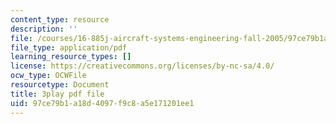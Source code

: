 ```yaml
---
content_type: resource
description: ''
file: /courses/16-885j-aircraft-systems-engineering-fall-2005/97ce79b1a18d4097f9c8a5e171201ee1_J5mwRqyxPIA.pdf
file_type: application/pdf
learning_resource_types: []
license: https://creativecommons.org/licenses/by-nc-sa/4.0/
ocw_type: OCWFile
resourcetype: Document
title: 3play pdf file
uid: 97ce79b1-a18d-4097-f9c8-a5e171201ee1
---
```

